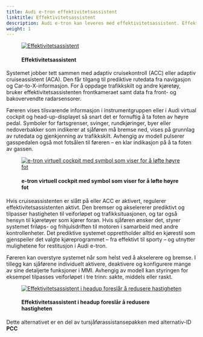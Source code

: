 ```yaml
---
title: Audi e-tron effektivitetsassistent
linktitle: Effektivitetsassistent
description: Audi e-tron kan leveres med effektivitetsassistent. Effektivitetsassistenten hjelper sjåføren å kjøre mest mulig energieffektivt. 
weight: 1
---
```


<!-- markdownlint-disable MD033 -->
<figure>
    <a href="https://media.electrichasgoneaudi.net/multimedia/models/e-tron/technology/drivingassistance/predictiveefficiencyassist/predictiveefficient.jpg">
        <img src="https://media.electrichasgoneaudi.net/multimedia/models/e-tron/technology/drivingassistance/predictiveefficiencyassist/predictiveefficients.jpg"
        alt="Effektivitetsassistent" title="Effektivitetsassistent">
    </a>
    <figcaption><h4>Effektivitetsassistent</h4></figcaption>
</figure>

Systemet jobber tett sammen med adaptiv cruisekontroll (ACC) eller adaptiv cruiseassistent (ACA). Den får tilgang til prediktive rutedata fra navigasjon og Car-to-X-informasjon.
For å oppdage trafikkskilt og andre kjøretøy, bruker effektivitetsassistenten frontkameraet samt data fra front- og bakovervendte radarsensorer.

Føreren vises tilsvarende informasjon i instrumentgruppen eller i Audi virtual cockpit og head-up-displayet så snart det er fornuftig å ta foten av høyre pedal. Symboler for fartsgrenser, svinger, rundkjøringer, byer eller nedoverbakker som indikerer at sjåføren må bremse ned, vises på grunnlag av rutedata og gjenkjenning av trafikkskilt. Avhengig av modell pulserer gasspedalen også mot fotsålen til føreren – en klar indikasjon på å ta foten av gassen.

<figure>
    <a href="https://media.electrichasgoneaudi.net/multimedia/models/e-tron/technology/drivingassistance/predictiveefficiencyassist/efficientsymboletron.jpg">
        <img src="https://media.electrichasgoneaudi.net/multimedia/models/e-tron/technology/drivingassistance/predictiveefficiencyassist/efficientsymboletrons.jpg"
        alt="e-tron virtuell cockpit med symbol som viser for å løfte høyre fot" title="e-tron virtuell cockpit med symbol som viser for å løfte høyre fot">
    </a>
    <figcaption><h4>e-tron virtuell cockpit med symbol som viser for å løfte høyre fot</h4></figcaption>
</figure>

Hvis cruiseassistenten er slått på eller ACC er aktivert, regulerer effektivitetsassistenten aktivt. Den bremser og akselererer prediktivt og tilpasser hastigheten til veiforløpet og trafikksituasjonen, og tar også hensyn til kjøretøyer som kjører foran. Hvis sjåføren ønsker det, styrer systemet friløps- og frihjulsdriften til motoren i samarbeid med andre kontrollenheter. Det prediktive systemet opprettholder alltid en kjørestil som gjenspeiler det valgte kjøreprogrammet – fra effektivt til sporty – og utnytter mulighetene for restitusjon i Audi e-tron.

Føreren kan overstyre systemet når som helst ved å akselerere og bremse. I tillegg kan sjåførene individuelt aktivere, deaktivere og konfigurere mange av sine detaljerte funksjoner i MMI. Avhengig av modell kan styringen for eksempel tilpasses veiforløpet i tre trinn: sakte, middels eller raskt.

<figure>
    <a href="https://media.electrichasgoneaudi.net/multimedia/models/e-tron/technology/drivingassistance/predictiveefficiencyassist/headup.jpg">
        <img src="https://media.electrichasgoneaudi.net/multimedia/models/e-tron/technology/drivingassistance/predictiveefficiencyassist/headups.jpg"
        alt="Effektivitetsassistent i headup foreslår å redusere hastigheten" title="Effektivitetsassistent i headup foreslår å redusere hastigheten">
    </a>
    <figcaption><h4>Effektivitetsassistent i headup foreslår å redusere hastigheten</h4></figcaption>
</figure>

Dette alternativet er en del av tursjåførassistansepakken med alternativ-ID **PCC**
